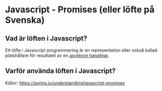 # Javascript - Promises (eller löfte på Svenska)

## Vad är löften i Javascript?
Ett löfte i Javascript programmering är en representation eller också kallad platshållare för resultatet av en [asynkron händelse](1).

## Varför använda löften i Javascript?







Källor:
https://spring.io/understanding/javascript-promises

[1]:../asynkron-eller-synkron/asynkron-eller-synkron.md
